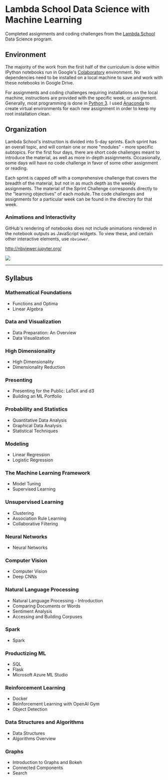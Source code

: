 # Lambda School Data Science with Machine Learning

Completed assignments and coding challenges from the [Lambda School](https://lambdaschool.com/) Data Science program.

## Environment

The majority of the work from the first half of the curriculum is done within IPython notebooks run in Google's [Colaboratory](https://colab.research.google.com/notebooks/welcome.ipynb) environment. No dependencies need to be installed on a local machine to save and work with these notebooks in Google Drive.

For assignments and coding challenges requiring installations on the local machine, instructions are provided with the specific week, or assignment. Generally, most programming is done in [Python 3](http://docs.python-guide.org/en/latest/starting/installation/). I used [Anaconda](https://anaconda.org/) to create virtual environments for each new assignment in order to keep my root installation clean.

## Organization

Lambda School's instruction is divided into 5-day sprints. Each sprint has an overall topic, and will contain one or more "modules" - more specific subtopics. For the first four days, there are short code challenges meant to introduce the material, as well as more in-depth assignments. Occasionally, some days will have no code challenge in favor of some other assignment or reading.

Each sprint is capped off with a comprehensive challenge that covers the breadth of the material, but not in as much depth as the weekly assignments. The material of the Sprint Challenge corresponds directly to the "learning objectives" of each module. The code challenges and assignments for a particular week can be found in the directory for that week.

### Animations and Interactivity

GitHub's rendering of notebooks does not include animations rendered in the notebook outputs as JavaScript widgets. To view these, and certain other interactive elements, use `nbviewer`.

http://nbviewer.jupyter.org/

![](https://github.com/rayheberer/LambdaSchoolDataScience/blob/master/img/nbviewer.png) 

---

## Syllabus

### Mathematical Foundations
* Functions and Optima
* Linear Algebra

### Data and Visualization
* Data Preparation: An Overview
* Data Visualization

### High Dimensionality
* High Dimensionality
* Dimensionality Reduction

### Presenting
* Presenting for the Public: LaTeX and d3
* Building an ML Portfolio

### Probability and Statistics
* Quantitative Data Analysis
* Graphical Data Analysis
* Statistical Techniques

### Modeling
* Linear Regression
* Logistic Regression

### The Machine Learning Framework
* Model Tuning
* Supervised Learning

### Unsupervised Learning
* Clustering
* Association Rule Learning
* Collaborative Filtering

### Neural Networks
* Neural Networks

### Computer Vision
* Computer Vision
* Deep CNNs

### Natural Language Processing
* Natural Language Processing - Introduction
* Comparing Documents or Words
* Sentiment Analysis
* Accessing and Building Corpuses

### Spark
* Spark

### Productizing ML
* SQL
* Flask
* Microsoft Azure ML Studio

### Reinforcement Learning
* Docker
* Reinforcement Learning with OpenAI Gym
* Object Detection

### Data Structures and Algorithms
* Data Structures
* Algorithms Overview

### Graphs
* Introduction to Graphs and Bokeh
* Connected Components
* Search